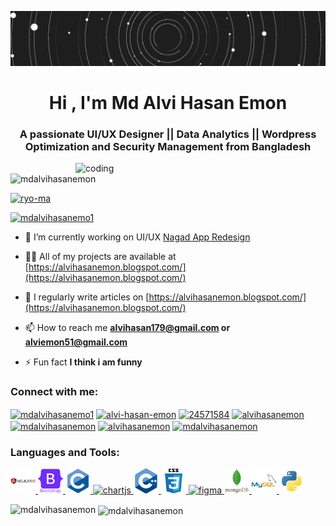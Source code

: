 ![logo](https://github.com/mdalvihasanemon/Alvi-Hasan-Emon/blob/main/GitHub%20Benner.png.jpg)
<h1 align="center">Hi , I'm Md Alvi Hasan Emon</h1>
<h3 align="center">A passionate UI/UX Designer || Data Analytics || Wordpress Optimization and Security Management from Bangladesh</h3>
<img align="right" alt="coding" width="400" src="https://user-images.githubusercontent.com/55389276/140866485-8fb1c876-9a8f-4d6a-98dc-08c4981eaf70.gif">

<p align="left"> <img src="https://komarev.com/ghpvc/?username=mdalvihasanemon&label=Profile%20views&color=0e75b6&style=flat" alt="mdalvihasanemon" /> </p>

<p align="left"> <a href="https://github.com/ryo-ma/github-profile-trophy"><img src="https://github-profile-trophy.vercel.app/?username=ryo-ma" alt="ryo-ma" /></a> </p>

<p align="left"> <a href="https://twitter.com/mdalvihasanemo1" target="blank"><img src="https://img.shields.io/twitter/follow/mdalvihasanemo1?logo=twitter&style=for-the-badge" alt="mdalvihasanemo1" /></a> </p>

- 🔭 I’m currently working on UI/UX [Nagad App Redesign](https://www.figma.com/community/file/1359810458565667670)

- 👨‍💻 All of my projects are available at [https://alvihasanemon.blogspot.com/](https://alvihasanemon.blogspot.com/)

- 📝 I regularly write articles on [https://alvihasanemon.blogspot.com/](https://alvihasanemon.blogspot.com/)

- 📫 How to reach me **alvihasan179@gmail.com or alviemon51@gmail.com**

- ⚡ Fun fact **I think i am funny**

<h3 align="left">Connect with me:</h3>
<p align="left">
<a href="https://twitter.com/mdalvihasanemo1" target="blank"><img align="center" src="https://raw.githubusercontent.com/rahuldkjain/github-profile-readme-generator/master/src/images/icons/Social/twitter.svg" alt="mdalvihasanemo1" height="30" width="40" /></a>
<a href="https://linkedin.com/in/alvi-hasan-emon" target="blank"><img align="center" src="https://raw.githubusercontent.com/rahuldkjain/github-profile-readme-generator/master/src/images/icons/Social/linked-in-alt.svg" alt="alvi-hasan-emon" height="30" width="40" /></a>
<a href="https://stackoverflow.com/users/24571584" target="blank"><img align="center" src="https://raw.githubusercontent.com/rahuldkjain/github-profile-readme-generator/master/src/images/icons/Social/stack-overflow.svg" alt="24571584" height="30" width="40" /></a>
<a href="https://instagram.com/alvihasanemon" target="blank"><img align="center" src="https://raw.githubusercontent.com/rahuldkjain/github-profile-readme-generator/master/src/images/icons/Social/instagram.svg" alt="alvihasanemon" height="30" width="40" /></a>
<a href="https://dribbble.com/mdalvihasanemon" target="blank"><img align="center" src="https://raw.githubusercontent.com/rahuldkjain/github-profile-readme-generator/master/src/images/icons/Social/dribbble.svg" alt="mdalvihasanemon" height="30" width="40" /></a>
<a href="https://www.behance.net/alvihasanemon" target="blank"><img align="center" src="https://raw.githubusercontent.com/rahuldkjain/github-profile-readme-generator/master/src/images/icons/Social/behance.svg" alt="alvihasanemon" height="30" width="40" /></a>
<a href="https://www.youtube.com/c/mdalvihasanemon" target="blank"><img align="center" src="https://raw.githubusercontent.com/rahuldkjain/github-profile-readme-generator/master/src/images/icons/Social/youtube.svg" alt="mdalvihasanemon" height="30" width="40" /></a>
</p>

<h3 align="left">Languages and Tools:</h3>
<p align="left">
  <a href="https://angular.io" target="_blank" rel="noreferrer"> <img src="https://raw.githubusercontent.com/devicons/devicon/master/icons/angularjs/angularjs-original-wordmark.svg" alt="angularjs" width="40" height="40"/> </a> 
  <a href="https://getbootstrap.com" target="_blank" rel="noreferrer"> <img src="https://raw.githubusercontent.com/devicons/devicon/master/icons/bootstrap/bootstrap-plain-wordmark.svg" alt="bootstrap" width="40" height="40"/> </a>
  <a href="https://www.cprogramming.com/" target="_blank" rel="noreferrer"> <img src="https://raw.githubusercontent.com/devicons/devicon/master/icons/c/c-original.svg" alt="c" width="40" height="40"/> </a> 
  <a href="https://www.chartjs.org" target="_blank" rel="noreferrer"> <img src="https://www.chartjs.org/media/logo-title.svg" alt="chartjs" width="40" height="40"/> </a>
  <a href="https://www.w3schools.com/cpp/" target="_blank" rel="noreferrer"> <img src="https://raw.githubusercontent.com/devicons/devicon/master/icons/cplusplus/cplusplus-original.svg" alt="cplusplus" width="40" height="40"/> </a>
  <a href="https://www.w3schools.com/css/" target="_blank" rel="noreferrer"> <img src="https://raw.githubusercontent.com/devicons/devicon/master/icons/css3/css3-original-wordmark.svg" alt="css3" width="40" height="40"/> </a> 
  <a href="https://www.figma.com/" target="_blank" rel="noreferrer"> <img src="https://www.vectorlogo.zone/logos/figma/figma-icon.svg" alt="figma" width="40" height="40"/> </a> 
  <a href="https://www.mongodb.com/" target="_blank" rel="noreferrer"> <img src="https://raw.githubusercontent.com/devicons/devicon/master/icons/mongodb/mongodb-original-wordmark.svg" alt="mongodb" width="40" height="40"/> </a> 
  <a href="https://www.mysql.com/" target="_blank" rel="noreferrer"> <img src="https://raw.githubusercontent.com/devicons/devicon/master/icons/mysql/mysql-original-wordmark.svg" alt="mysql" width="40" height="40"/> </a>
  <a href="https://www.python.org" target="_blank" rel="noreferrer"> <img src="https://raw.githubusercontent.com/devicons/devicon/master/icons/python/python-original.svg" alt="python" width="40" height="40"/> </a> 
  
</p>

<p><img align="left" src="https://github-readme-stats.vercel.app/api/top-langs?username=mdalvihasanemon&show_icons=true&locale=en&layout=compact" alt="mdalvihasanemon" /></p>

<p>&nbsp;<img align="center" src="https://github-readme-stats.vercel.app/api?username=mdalvihasanemon&show_icons=true&locale=en" alt="mdalvihasanemon" /></p>
